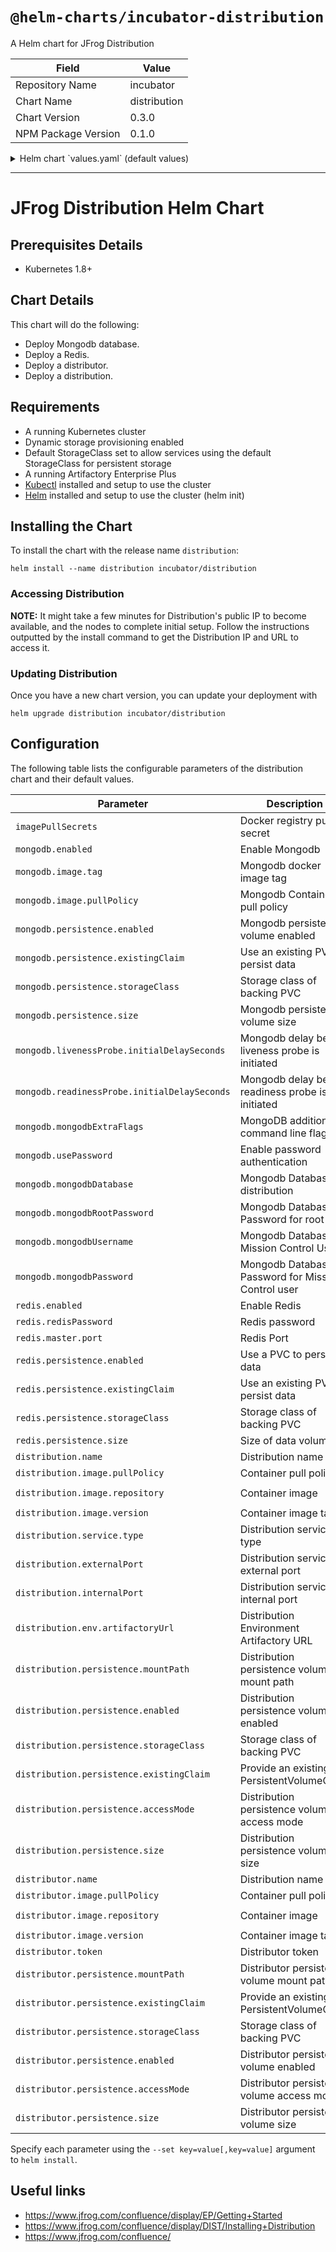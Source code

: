 # `@helm-charts/incubator-distribution`

A Helm chart for JFrog Distribution

| Field               | Value        |
| ------------------- | ------------ |
| Repository Name     | incubator    |
| Chart Name          | distribution |
| Chart Version       | 0.3.0        |
| NPM Package Version | 0.1.0        |

<details>

<summary>Helm chart `values.yaml` (default values)</summary>

```yaml
# Default values for distribution.
# This is a YAML-formatted file.
# Beware when changing values here. You should know what you are doing!
# Access the values with {{ .Values.key.subkey }}

# Common
initContainerImage: 'alpine:3.6'

# For supporting pulling from private registries
imagePullSecrets:

# Sub charts
## Configuration values for the mongodb dependency
## ref: https://github.com/kubernetes/charts/blob/master/stable/mongodb/README.md
##
mongodb:
  enabled: true
  image:
    tag: 3.6.3
    pullPolicy: IfNotPresent
  persistence:
    enabled: true
    size: 10Gi
  resources: {}
  #  requests:
  #    memory: "2Gi"
  #    cpu: "100m"
  #  limits:
  #    memory: "2Gi"
  #    cpu: "250m"
  ## Make sure the --wiredTigerCacheSizeGB is no more than half the memory limit!
  ## This is critical to protect against OOMKill by Kubernetes!
  mongodbExtraFlags:
    - '--wiredTigerCacheSizeGB=1'
  mongodbRootPassword:
  mongodbUsername: distribution
  mongodbPassword:
  mongodbDatabase: bintray
  livenessProbe:
    initialDelaySeconds: 40
  readinessProbe:
    initialDelaySeconds: 30

## Configuration values for the redis dependency
## ref: https://github.com/kubernetes/charts/blob/master/stable/redis/README.md
##
redis:
  enabled: true
  redisPassword:
  persistence:
    enabled: true
    size: 10Gi
  master:
    port: 6379
  resources: {}
  #  requests:
  #    memory: "1Gi"
  #    cpu: "100m"
  #  limits:
  #    memory: "2Gi"
  #    cpu: "250m"

distribution:
  replicaCount: 1
  name: distribution
  image:
    repository: 'docker.bintray.io/jfrog/distribution-distribution'
    version: 1.0.0
    imagePullPolicy: IfNotPresent
  internalPort: 8080
  externalPort: 80
  env:
    artifactoryUrl:
    btServerUrl:
    artifactoryCi1Url:
    artifactoryEdge1Url:
    artifactoryEdge2Url:
    artifactoryEdge3Url:
  service:
    type: LoadBalancer
  resources: {}
  #  requests:
  #    memory: "2Gi"
  #    cpu: "500m"
  #  limits:
  #    memory: "4Gi"
  #    cpu: "2"
  ## Control Java options (JAVA_OPTIONS)
  ## IMPORTANT: keep javaOpts.xmx no higher than resources.limits.memory
  javaOpts:
    xms:
    xmx:
  persistence:
    enabled: true
    ## A manually managed Persistent Volume and Claim
    ## Requires persistence.enabled: true
    ## If defined, PVC must be created manually before volume will be bound
    # existingClaim:

    accessMode: ReadWriteOnce
    mountPath: '/var/opt/jfrog/distribution'
    size: 50Gi
    ## artifactory data Persistent Volume Storage Class
    ## If defined, storageClassName: <storageClass>
    ## If set to "-", storageClassName: "", which disables dynamic provisioning
    ## If undefined (the default) or set to null, no storageClassName spec is
    ##   set, choosing the default provisioner. (gp2 on AWS, standard on
    ##   GKE, AWS & OpenStack)
    ##
    # storageClass: "-"

distributor:
  replicaCount: 1
  name: distributor
  image:
    repository: 'docker.bintray.io/jfrog/distribution-distributor'
    version: 1.0.0
    imagePullPolicy: IfNotPresent
  token:
  resources: {}
  #  requests:
  #    memory: "2Gi"
  #    cpu: "500m"
  #  limits:
  #    memory: "4Gi"
  #    cpu: "2"
  ## Control Java options (JAVA_OPTIONS)
  ## IMPORTANT: keep javaOpts.xmx no higher than resources.limits.memory
  javaOpts:
    xms:
    xmx:
  persistence:
    enabled: true
    ## A manually managed Persistent Volume and Claim
    ## Requires persistence.enabled: true
    ## If defined, PVC must be created manually before volume will be bound
    # existingClaim:

    accessMode: ReadWriteOnce
    mountPath: '/var/opt/jfrog/distributor'
    size: 50Gi
    ## artifactory data Persistent Volume Storage Class
    ## If defined, storageClassName: <storageClass>
    ## If set to "-", storageClassName: "", which disables dynamic provisioning
    ## If undefined (the default) or set to null, no storageClassName spec is
    ##   set, choosing the default provisioner.  (gp2 on AWS, standard on
    ##   GKE, AWS & OpenStack)
    ##
    # storageClass: "-"
```

</details>

---

# JFrog Distribution Helm Chart

## Prerequisites Details

- Kubernetes 1.8+

## Chart Details

This chart will do the following:

- Deploy Mongodb database.
- Deploy a Redis.
- Deploy a distributor.
- Deploy a distribution.

## Requirements

- A running Kubernetes cluster
- Dynamic storage provisioning enabled
- Default StorageClass set to allow services using the default StorageClass for persistent storage
- A running Artifactory Enterprise Plus
- [Kubectl](https://kubernetes.io/docs/tasks/tools/install-kubectl/) installed and setup to use the cluster
- [Helm](https://helm.sh/) installed and setup to use the cluster (helm init)

## Installing the Chart

To install the chart with the release name `distribution`:

```
helm install --name distribution incubator/distribution
```

### Accessing Distribution

**NOTE:** It might take a few minutes for Distribution's public IP to become available, and the nodes to complete initial setup.
Follow the instructions outputted by the install command to get the Distribution IP and URL to access it.

### Updating Distribution

Once you have a new chart version, you can update your deployment with

```
helm upgrade distribution incubator/distribution
```

## Configuration

The following table lists the configurable parameters of the distribution chart and their default values.

| Parameter                                    | Description                                        | Default                                     |
| -------------------------------------------- | -------------------------------------------------- | ------------------------------------------- |
| `imagePullSecrets`                           | Docker registry pull secret                        |                                             |
| `mongodb.enabled`                            | Enable Mongodb                                     | `true`                                      |
| `mongodb.image.tag`                          | Mongodb docker image tag                           | `3.6.3`                                     |
| `mongodb.image.pullPolicy`                   | Mongodb Container pull policy                      | `IfNotPresent`                              |
| `mongodb.persistence.enabled`                | Mongodb persistence volume enabled                 | `true`                                      |
| `mongodb.persistence.existingClaim`          | Use an existing PVC to persist data                | `nil`                                       |
| `mongodb.persistence.storageClass`           | Storage class of backing PVC                       | `generic`                                   |
| `mongodb.persistence.size`                   | Mongodb persistence volume size                    | `10Gi`                                      |
| `mongodb.livenessProbe.initialDelaySeconds`  | Mongodb delay before liveness probe is initiated   | `40`                                        |
| `mongodb.readinessProbe.initialDelaySeconds` | Mongodb delay before readiness probe is initiated  | `30`                                        |
| `mongodb.mongodbExtraFlags`                  | MongoDB additional command line flags              | `["--wiredTigerCacheSizeGB=1"]`             |
| `mongodb.usePassword`                        | Enable password authentication                     | `false`                                     |
| `mongodb.mongodbDatabase`                    | Mongodb Database for distribution                  | `bintray`                                   |
| `mongodb.mongodbRootPassword`                | Mongodb Database Password for root user            | ``                                          |
| `mongodb.mongodbUsername`                    | Mongodb Database Mission Control User              | `distribution`                              |
| `mongodb.mongodbPassword`                    | Mongodb Database Password for Mission Control user | ``                                          |
| `redis.enabled`                              | Enable Redis                                       | `true`                                      |
| `redis.redisPassword`                        | Redis password                                     | ``                                          |
| `redis.master.port`                          | Redis Port                                         | `6379`                                      |
| `redis.persistence.enabled`                  | Use a PVC to persist data                          | `true`                                      |
| `redis.persistence.existingClaim`            | Use an existing PVC to persist data                | `nil`                                       |
| `redis.persistence.storageClass`             | Storage class of backing PVC                       | `generic`                                   |
| `redis.persistence.size`                     | Size of data volume                                | `10Gi`                                      |
| `distribution.name`                          | Distribution name                                  | `distribution`                              |
| `distribution.image.pullPolicy`              | Container pull policy                              | `IfNotPresent`                              |
| `distribution.image.repository`              | Container image                                    | `docker.jfrog.io/jf-distribution`           |
| `distribution.image.version`                 | Container image tag                                | `1.0.0`                                     |
| `distribution.service.type`                  | Distribution service type                          | `LoadBalancer`                              |
| `distribution.externalPort`                  | Distribution service external port                 | `80`                                        |
| `distribution.internalPort`                  | Distribution service internal port                 | `8080`                                      |
| `distribution.env.artifactoryUrl`            | Distribution Environment Artifactory URL           | ``                                          |
| `distribution.persistence.mountPath`         | Distribution persistence volume mount path         | `"/jf-distribution"`                        |
| `distribution.persistence.enabled`           | Distribution persistence volume enabled            | `true`                                      |
| `distribution.persistence.storageClass`      | Storage class of backing PVC                       | `nil`                                       |
| `distribution.persistence.existingClaim`     | Provide an existing PersistentVolumeClaim          | `nil`                                       |
| `distribution.persistence.accessMode`        | Distribution persistence volume access mode        | `ReadWriteOnce`                             |
| `distribution.persistence.size`              | Distribution persistence volume size               | `50Gi`                                      |
| `distributor.name`                           | Distribution name                                  | `distribution`                              |
| `distributor.image.pullPolicy`               | Container pull policy                              | `IfNotPresent`                              |
| `distributor.image.repository`               | Container image                                    | `docker.jfrog.io/jf-distribution`           |
| `distributor.image.version`                  | Container image tag                                | `1.0.0`                                     |
| `distributor.token`                          | Distributor token                                  | ``                                          |
| `distributor.persistence.mountPath`          | Distributor persistence volume mount path          | `"/bt-distributor"`                         |
| `distributor.persistence.existingClaim`      | Provide an existing PersistentVolumeClaim          | `nil`                                       |
| `distributor.persistence.storageClass`       | Storage class of backing PVC                       | `nil (uses alpha storage class annotation)` |
| `distributor.persistence.enabled`            | Distributor persistence volume enabled             | `true`                                      |
| `distributor.persistence.accessMode`         | Distributor persistence volume access mode         | `ReadWriteOnce`                             |
| `distributor.persistence.size`               | Distributor persistence volume size                | `50Gi`                                      |

Specify each parameter using the `--set key=value[,key=value]` argument to `helm install`.

## Useful links

- https://www.jfrog.com/confluence/display/EP/Getting+Started
- https://www.jfrog.com/confluence/display/DIST/Installing+Distribution
- https://www.jfrog.com/confluence/
